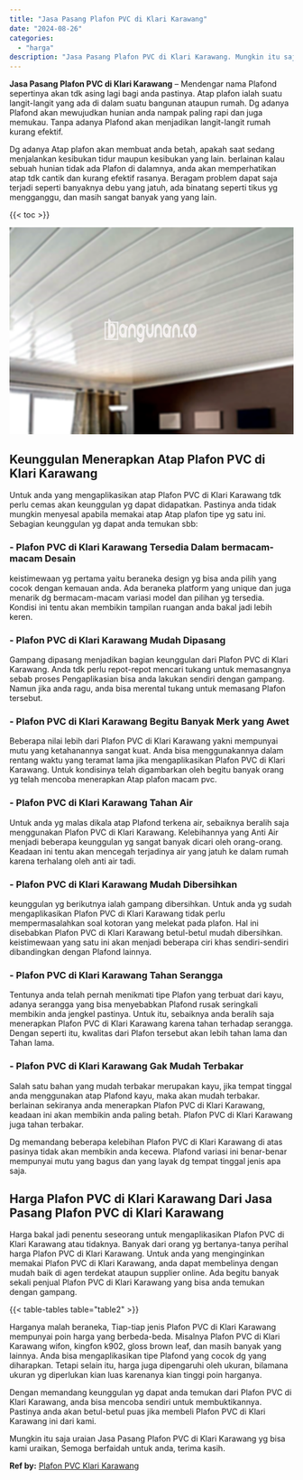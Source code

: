 ```yaml
---
title: "Jasa Pasang Plafon PVC di Klari Karawang"
date: "2024-08-26"
categories: 
  - "harga"
description: "Jasa Pasang Plafon PVC di Klari Karawang. Mungkin itu saja uraian Jasa Pasang Plafon PVC di Klari Karawang yg bisa kami uraikan, Semoga berfaidah untuk anda,..."
---
```


**Jasa Pasang Plafon PVC di Klari Karawang** – Mendengar nama Plafond sepertinya akan tdk asing lagi bagi anda pastinya. Atap plafon ialah suatu langit-langit yang ada di dalam suatu bangunan ataupun rumah. Dg adanya Plafond akan mewujudkan hunian anda nampak paling rapi dan juga memukau. Tanpa adanya Plafond akan menjadikan langit-langit rumah kurang efektif.

Dg adanya Atap plafon akan membuat anda betah, apakah saat sedang menjalankan kesibukan tidur maupun kesibukan yang lain. berlainan kalau sebuah hunian tidak ada Plafon di dalamnya, anda akan memperhatikan atap tdk cantik dan kurang efektif rasanya. Beragam problem dapat saja terjadi seperti banyaknya debu yang jatuh, ada binatang seperti tikus yg mengganggu, dan masih sangat banyak yang yang lain.

{{< toc >}}

![Jasa Pasang Plafon PVC di Klari Karawang](/images/flafond-pvc-murah08.png)

## Keunggulan Menerapkan Atap Plafon PVC di Klari Karawang

Untuk anda yang mengaplikasikan atap Plafon PVC di Klari Karawang tdk perlu cemas akan keunggulan yg dapat didapatkan. Pastinya anda tidak mungkin menyesal apabila memakai atap Atap plafon tipe yg satu ini. Sebagian keunggulan yg dapat anda temukan sbb:

### \- Plafon PVC di Klari Karawang Tersedia Dalam bermacam-macam Desain

keistimewaan yg pertama yaitu beraneka design yg bisa anda pilih yang cocok dengan kemauan anda. Ada beraneka platform yang unique dan juga menarik dg bermacam-macam variasi model dan pilihan yg tersedia. Kondisi ini tentu akan membikin tampilan ruangan anda bakal jadi lebih keren.

### \- Plafon PVC di Klari Karawang Mudah Dipasang

Gampang dipasang menjadikan bagian keunggulan dari Plafon PVC di Klari Karawang. Anda tdk perlu repot-repot mencari tukang untuk memasangnya sebab proses Pengaplikasian bisa anda lakukan sendiri dengan gampang. Namun jika anda ragu, anda bisa merental tukang untuk memasang Plafon tersebut.

### \- Plafon PVC di Klari Karawang Begitu Banyak Merk yang Awet

Beberapa nilai lebih dari Plafon PVC di Klari Karawang yakni mempunyai mutu yang ketahanannya sangat kuat. Anda bisa menggunakannya dalam rentang waktu yang teramat lama jika mengaplikasikan Plafon PVC di Klari Karawang. Untuk kondisinya telah digambarkan oleh begitu banyak orang yg telah mencoba menerapkan Atap plafon macam pvc.

### \- Plafon PVC di Klari Karawang Tahan Air

Untuk anda yg malas dikala atap Plafond terkena air, sebaiknya beralih saja menggunakan Plafon PVC di Klari Karawang. Kelebihannya yang Anti Air menjadi beberapa keunggulan yg sangat banyak dicari oleh orang-orang. Keadaan ini tentu akan mencegah terjadinya air yang jatuh ke dalam rumah karena terhalang oleh anti air tadi.

### \- Plafon PVC di Klari Karawang Mudah Dibersihkan

keunggulan yg berikutnya ialah gampang dibersihkan. Untuk anda yg sudah mengaplikasikan Plafon PVC di Klari Karawang tidak perlu mempermasalahkan soal kotoran yang melekat pada plafon. Hal ini disebabkan Plafon PVC di Klari Karawang betul-betul mudah dibersihkan. keistimewaan yang satu ini akan menjadi beberapa ciri khas sendiri-sendiri dibandingkan dengan Plafond lainnya.

### \- Plafon PVC di Klari Karawang Tahan Serangga

Tentunya anda telah pernah menikmati tipe Plafon yang terbuat dari kayu, adanya serangga yang bisa menyebabkan Plafond rusak seringkali membikin anda jengkel pastinya. Untuk itu, sebaiknya anda beralih saja menerapkan Plafon PVC di Klari Karawang karena tahan terhadap serangga. Dengan seperti itu, kwalitas dari Plafon tersebut akan lebih tahan lama dan Tahan lama.

### \- Plafon PVC di Klari Karawang Gak Mudah Terbakar

Salah satu bahan yang mudah terbakar merupakan kayu, jika tempat tinggal anda menggunakan atap Plafond kayu, maka akan mudah terbakar. berlainan sekiranya anda menerapkan Plafon PVC di Klari Karawang, keadaan ini akan membikin anda paling betah. Plafon PVC di Klari Karawang juga tahan terbakar.

Dg memandang beberapa kelebihan Plafon PVC di Klari Karawang di atas pasinya tidak akan membikin anda kecewa. Plafond variasi ini benar-benar mempunyai mutu yang bagus dan yang layak dg tempat tinggal jenis apa saja.

## Harga Plafon PVC di Klari Karawang Dari Jasa Pasang Plafon PVC di Klari Karawang

Harga bakal jadi penentu seseorang untuk mengaplikasikan Plafon PVC di Klari Karawang atau tidaknya. Banyak dari orang yg bertanya-tanya perihal harga Plafon PVC di Klari Karawang. Untuk anda yang menginginkan memakai Plafon PVC di Klari Karawang, anda dapat membelinya dengan mudah baik di agen terdekat ataupun supplier online. Ada begitu banyak sekali penjual Plafon PVC di Klari Karawang yang bisa anda temukan dengan gampang.

{{< table-tables table="table2" >}}

Harganya malah beraneka, Tiap-tiap jenis Plafon PVC di Klari Karawang mempunyai poin harga yang berbeda-beda. Misalnya Plafon PVC di Klari Karawang wifon, kingfon k902, gloss brown leaf, dan masih banyak yang lainnya. Anda bisa mengaplikasikan tipe Plafond yang cocok dg yang diharapkan. Tetapi selain itu, harga juga dipengaruhi oleh ukuran, bilamana ukuran yg diperlukan kian luas karenanya kian tinggi poin harganya.

Dengan memandang keunggulan yg dapat anda temukan dari Plafon PVC di Klari Karawang, anda bisa mencoba sendiri untuk membuktikannya. Pastinya anda akan betul-betul puas jika membeli Plafon PVC di Klari Karawang ini dari kami.

Mungkin itu saja uraian Jasa Pasang Plafon PVC di Klari Karawang yg bisa kami uraikan, Semoga berfaidah untuk anda, terima kasih.

**Ref by:** [Plafon PVC Klari Karawang](https://id.wikipedia.org/wiki/Plafon)
